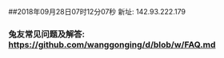 ##2018年09月28日07时12分07秒 新址: 142.93.222.179
### 兔友常见问题及解答: https://github.com/wanggonging/d/blob/w/FAQ.md
